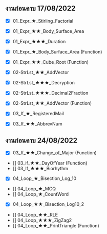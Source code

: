 ## งานก่อนคาบ 17/08/2022

- [x] 01_Expr_★_Stirling_Factorial
- [x] 01_Expr_★★_Body_Surface_Area
- [x] 01_Expr_★★★_Duration
- [x] 01_Expr_★_Body_Surface_Area (Function)
- [x] 01_Expr_★★_Cube_Root (Function)

- [x] 02-StrLst_★★_AddVector
- [x] 02-StrLst_★★★_Decryption
- [x] 02-StrLst_★★★_Decimal2Fraction
- [x] 02-StrLst_★★_AddVector (Function)

- [x] 03_If_★_RegisteredMail
- [x] 03_If_★★_AbbrevNum

## งานก่อนคาบ 24/08/2022

- [x] 03_If_★★_Change_of_Major (Function)
- [] 03_if_★★_DayOfYear (Function)
- [] 03_If_★★★_Biorhythm

- [x] 04_Loop_★_Bisection_Log_10
- [] 04_Loop_★_MCQ
- [] 04_Loop_★_CountWord
- [x] 04_Loop_★★_Bisection_Log10_2
- [] 04_Loop_★★_RLE
- [] 04_Loop_★★★_ZigZag2
- [] 04_Loop_★★_PrintTriangle (Function)
